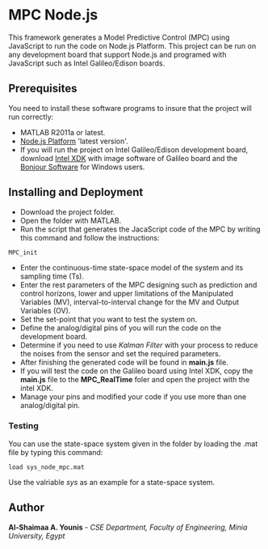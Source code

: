 
# MPC Node.js
This framework generates a Model Predictive Control (MPC) using JavaScript to run the code on Node.js Platform. 
This project can be run on any development board that support Node.js and programed with JavaScript such as Intel Galileo/Edison boards.

## Prerequisites
You need to install these software programs to insure that the project will run correctly:
* MATLAB R2011a or latest. 
* [Node.js Platform](https://nodejs.org/en/download/current/) 'latest version'. 
* If you will run the project on Intel Galileo/Edison development board, download [Intel XDK]() with image software of Galileo board and the [Bonjour Software](https://bonjour.en.softonic.com/) for Windows users.

## Installing and Deployment
* Download the project folder.
* Open the folder with MATLAB.
* Run the script that generates the JacaScript code of the MPC by writing this command and follow the instructions:
```
MPC_init
```
* Enter the continuous-time state-space model of the system and its sampling time (Ts).
* Enter the rest parameters of the MPC designing such as prediction and control horizons, lower and upper limitations of the Manipulated Variables (MV), interval-to-interval change for the MV and Output Variables (OV).
* Set the set-point that you want to test the system on.
* Define the analog/digital pins of you will run the code on the development board.
* Determine if you need to use *Kalman Filter* with your process to reduce the noises from the sensor and set the required parameters. 
* After finishing the generated code will be found in **main.js** file.
* If you will test the code on the Galileo board using Intel XDK, copy the **main.js** file to the **MPC_RealTime** foler and open the project with the intel XDK.
* Manage your pins and modified your code if you use more than one analog/digital pin. 

### Testing
You can use the state-space system given in the folder by loading the .mat file by typing this command:
```
load sys_node_mpc.mat
```
Use the valriable *sys* as an example for a state-space system.

## Author
 **Al-Shaimaa A. Younis** - *CSE Department, Faculty of Engineering, Minia University, Egypt*
